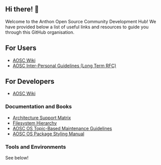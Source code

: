 ## Hi there! 👋

Welcome to the Anthon Open Source Community Development Hub! We have provided below a list of useful links and resources to guide you through this GitHub organisation.

## For Users

- [AOSC Wiki](https://wiki.aosc.io/)
- [AOSC Inter-Personal Guidelines (Long Term RFC)](https://wiki.aosc.io/community/guidelines/)

## For Developers

- [AOSC Wiki](https://wiki.aosc.io/)

### Documentation and Books

- [Architecture Support Matrix](https://wiki.aosc.io/aosc-os/information/arch-support/)
- [Filesystem Hierarchy](https://wiki.aosc.io/aosc-os/information/fs-hierarchy/)
- [AOSC OS Topic-Based Maintenance Guidelines](https://wiki.aosc.io/developer/packaging/topic-based-maintenance-guideline/)
- [AOSC OS Package Styling Manual](https://wiki.aosc.io/developer/packaging/package-styling-manual/)

### Tools and Environments

See below!
